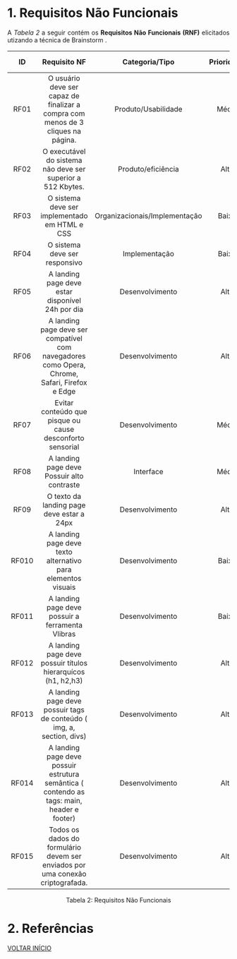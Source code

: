 # 1. Requisitos Não Funcionais

<p align="justify">A <i>Tabela 2</i> a seguir contém os <b>Requisitos Não Funcionais (RNF)</b> elicitados utizando a técnica de Brainstorm .</p>

| ID   |                                 Requisito NF                              | Categoria/Tipo | Prioridade | Requisitos Relacionados |
| :--: | :-----------------------------------------------------------------------: |:-------------: | :--------: | :-----------------: |
| RF01 |  O usuário deve ser capaz de finalizar a compra com menos de 3 cliques na página. | Produto/Usabilidade               |Média       |    -             |
| RF02 |  O executável do sistema não deve ser superior a 512 Kbytes.     |  Produto/eficiência     |Alta        |    -              |
| RF03 |  O sistema deve ser implementado em HTML e CSS              |  Organizacionais/Implementação       |Baixa       |     -               |
| RF04 |  O sistema deve ser responsivo              |  Implementação       |Baixa       |     -               |
| RF05 |  A landing page deve estar disponível 24h por dia              |  Desenvolvimento       |Alta       |     -               |
| RF06 |  A landing page deve ser compatível com navegadores como Opera, Chrome, Safari, Firefox e Edge             |  Desenvolvimento       |Alta       |     -               |
| RF07 | Evitar conteúdo que pisque ou cause desconforto sensorial  |  Desenvolvimento       | Média       |     -               |
| RF08 |  A landing page deve Possuir alto contraste             |  Interface       |Média       |     -               |
| RF09 |  O texto da landing page deve estar a 24px           |  Desenvolvimento       |Alta       |     -               |
| RF010 |  A landing page deve texto alternativo para elementos visuais            |  Desenvolvimento       |Baixa       |     -               |
| RF011|  A landing page deve possuir a ferramenta Vlibras            |  Desenvolvimento       |Baixa       |     -               |
| RF012 |  A landing page deve possuir títulos hierarquícos (h1, h2,h3)            |  Desenvolvimento       |Alta      |     -               |
| RF013 |  A landing page deve possuir tags de conteúdo ( img, a, section, divs)           |  Desenvolvimento       | Alta       |     -               |
| RF014 |  A landing page deve possuir estrutura semântica ( contendo as tags: main, header e footer)           |  Desenvolvimento       | Alta       |     -               |
| RF015 |  Todos os dados do formulário devem ser enviados por uma conexão criptografada.           |  Desenvolvimento       |Alta       |     -               |
<div style="text-align: center">
<p>Tabela 2: Requisitos Não Funcionais</p>
</div>

# 2. Referências

<a href="../README.md">VOLTAR INÍCIO</a>
